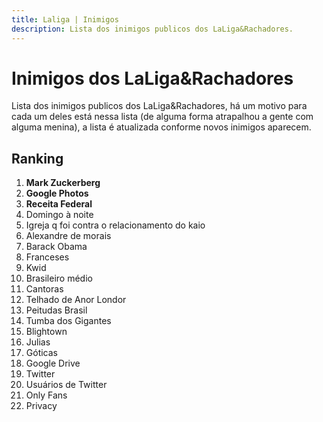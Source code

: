 ```yaml
---
title: Laliga | Inimigos
description: Lista dos inimigos publicos dos LaLiga&Rachadores.
---
```


# Inimigos dos LaLiga&Rachadores

Lista dos inimigos publicos dos LaLiga&Rachadores, há um motivo para cada um deles está nessa lista (de alguma forma atrapalhou a gente com alguma menina), a lista é atualizada conforme novos inimigos aparecem.

## Ranking

1. **Mark Zuckerberg**
2. **Google Photos**
3. **Receita Federal**
4. Domingo à noite
5. Igreja q foi contra o relacionamento do kaio
6. Alexandre de morais
7. Barack Obama
8. Franceses
9. Kwid
10. Brasileiro médio
11. Cantoras
12. Telhado de Anor Londor
13. Peitudas Brasil
14. Tumba dos Gigantes
15. Blightown
16. Julias
17. Góticas
18. Google Drive
19. Twitter
20. Usuários de Twitter
21. Only Fans
22. Privacy
